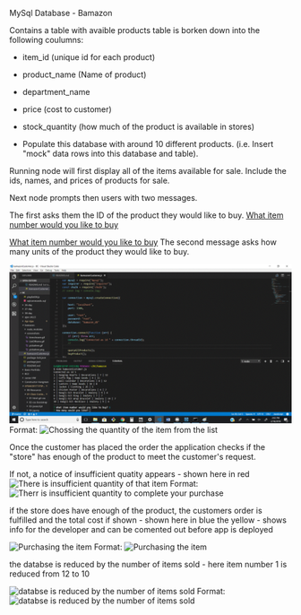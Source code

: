 
MySql Database - Bamazon

Contains a table with avaible products
table is borken down into the following coulumns:

* item_id (unique id for each product)

* product_name (Name of product)

* department_name

* price (cost to customer)

* stock_quantity (how much of the product is available in stores)

* Populate this database with around 10 different products. (i.e. Insert "mock" data rows into this database and table).

Running node will first display all of the items available for sale. Include the ids, names, and prices of products for sale.

Next node prompts then users with two messages.

The first asks them the ID of the product they would like to buy.
[What item number would you like to buy](screenshots/ListOfItems.gif)
<!-- ![What item number would you like to buy](/Bamazon/screenshots/ListOfItems.gif) -->
<!-- Format: ![Chossing an item from the list](url) -->
[What item number would you like to buy](/screenshots/ListOfItems.gif)
The second message asks how many units of the product they would like to buy.

![What quantity of item number would you like to buy](screenshots/QuantityWanted.gif)
Format: ![Chossing the quantity of the item from the list](url)

Once the customer has placed the order the application checks if the "store" has enough of the product to meet the customer's request.

If not, a notice of insufficient quatity appears - shown here in red
![There is insufficient quantity of that item](/Bamazon/screenshots/InsufficientQuantity.gif)
Format: ![Therr is insufficient quantity to complete your purchase](url)

if the store does have enough of the product, the customers order is fulfilled and the total cost if shown - shown here in blue
the yellow - shows info for the developer and can be comented out before app is deployed

![Purchasing the item](/Bamazon/screenshots/ProductPurchased.gif)
Format: ![Purchasing the item](url)

the databse is reduced by the number of items sold - here item number 1 is reduced from 12  to 10

![databse is reduced by the number of items sold](/Bamazon/screenshots/AvailQuantityGoesDown.gif)
Format: ![databse is reduced by the number of items sold](url)